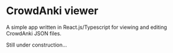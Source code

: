 # CrowdAnki viewer

A simple app written in React.js/Typescript for viewing and editing CrowdAnki JSON files.

Still under construction...